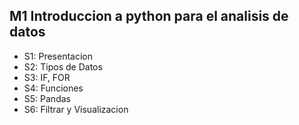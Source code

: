 ## M1 Introduccion a python para el analisis de datos

- S1: Presentacion
- S2: Tipos de Datos
- S3: IF, FOR
- S4: Funciones
- S5: Pandas 
- S6: Filtrar y Visualizacion


